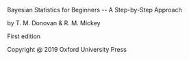 Bayesian Statistics for Beginners -- A Step-by-Step Approach

by T. M. Donovan & R. M. Mickey


First edition

Copyright @ 2019 Oxford University Press









